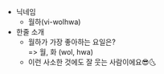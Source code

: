 - 닉네임
  - 월하(vi-wolhwa)
- 한줄 소개
  - 월하가 가장 좋아하는 요일은?<br>=> 월, 화 (wol, hwa)
  - 이런 사소한 것에도 잘 웃는 사람이에요😎🌜
